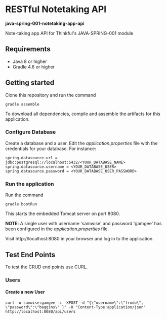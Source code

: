 # RESTful Notetaking API
__java-spring-001-notetaking-app-api__

Note-taking app API for Thinkful's JAVA-SPRING-001 module

## Requirements

- Java 8 or higher
- Gradle 4.6 or higher

## Getting started
Clone this repository and run the command

```
gradle assemble
```

To download all dependencies, compile and assemble the artifacts for this application. 

### Configure Database
Create a database and a user. Edit the _application.properties_ file with the credentials for your database. For instance:

```
spring.datasource.url = jdbc:postgresql://localhost:5432/<YOUR_DATABASE_NAME>
spring.datasource.username = <YOUR_DATABASE_USER>
spring.datasource.password = <YOUR_DATABASE_USER_PASSWORD>
```

### Run the application
Run the command

```
gradle bootRun
```
This starts the embedded Tomcat server on port 8080.

**NOTE**: A single user with username 'samwise' and password 'gamgee' has been configured in the _application.properties_ file.

Visit http://localhost:8080 in your browser and log in to the application.

## Test End Points
To test the CRUD end points use CURL.

### Users
#### Create a new User
```
curl -u samwise:gamgee -i -XPOST -d "{\"username\":\"frodo\", \"password\":\"baggins\" }" -H "Content-Type:application/json" http://localhost:8080/api/users
```

